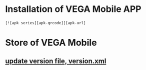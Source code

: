# Installation of VEGA Mobile APP 
    [![apk series][apk-qrcode]][apk-url]

# Store of VEGA Mobile

## [update version file, version.xml][version-xml]

[apk-qrcode]: ./vegamobi_install_qrcode.png
[apk-url]: https://raw.githubusercontent.com/vsd-advantech/VEGA-Mobile-Store/master/vegamobi_release.apk
[version-xml]: ./version.xml
